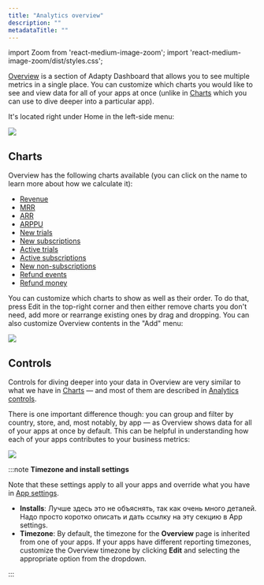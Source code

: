 ```yaml
---
title: "Analytics overview"
description: ""
metadataTitle: ""
---
```


import Zoom from 'react-medium-image-zoom';
import 'react-medium-image-zoom/dist/styles.css';

[Overview](https://app.adapty.io/overview) is a section of Adapty Dashboard that allows you to see multiple metrics in a single place. You can customize which charts you would like to see and view data for all of your apps at once (unlike in [Charts](charts) which you can use to dive deeper into a particular app).

It's located right under Home in the left-side menu:

<Zoom>
  <img src={require('./img/016b5bb-CleanShot_2024-01-22_at_18.38.162x.png').default}
  style={{
    border: 'none', /* border width and color */
    width: '700px', /* image width */
    display: 'block', /* for alignment */
    margin: '0 auto' /* center alignment */
  }}
/>
</Zoom>

## Charts

Overview has the following charts available (you can click on the name to learn more about how we calculate it):

- [Revenue](revenue)
- [MRR](mrr)
- [ARR](arr)
- [ARPPU](arppu)
- [New trials](new-trials)
- [New subscriptions](reactivated-subscriptions)
- [Active trials](active-trials)
- [Active subscriptions](active-subscriptions)
- [New non-subscriptions](non-subscriptions)
- [Refund events](refund-events)
- [Refund money](refund-money)

You can customize which charts to show as well as their order. To do that, press Edit in the top-right corner and then either remove charts you don't need, add more or rearrange existing ones by drag and dropping. You can also customize Overview contents in the "Add" menu:

<Zoom>
  <img src={require('./img/d6220fa-CleanShot_2024-01-22_at_20.01.05.gif').default}
  style={{
    border: '1px solid #727272', /* border width and color */
    width: '700px', /* image width */
    display: 'block', /* for alignment */
    margin: '0 auto' /* center alignment */
  }}
/>
</Zoom>

## Controls

Controls for diving deeper into your data in Overview are very similar to what we have in [Charts](charts) — and most of them are described in [Analytics controls](controls-filters-grouping-compare-proceeds). 

There is one important difference though: you can group and filter by country, store, and, most notably, by app — as Overview shows data for all of your apps at once by default. This can be helpful in understanding how each of your apps contributes to your business metrics:

<Zoom>
  <img src={require('./img/ae3a913-CleanShot_2024-01-22_at_19.56.302x.png').default}
  style={{
    border: '1px solid #727272', /* border width and color */
    width: '700px', /* image width */
    display: 'block', /* for alignment */
    margin: '0 auto' /* center alignment */
  }}
/>
</Zoom>

:::note
**Timezone and install settings**

Note that these settings apply to all your apps and override what you have in [App settings](general).

- **Installs**: Лучше здесь это не объяснять, так как очень много деталей. Надо просто коротко описать и дать ссылку на эту секцию в App settings.
- **Timezone**: By default, the timezone for the **Overview** page is inherited from one of your apps. If your apps have different reporting timezones, customize the Overview timezone by clicking **Edit** and selecting the appropriate option from the dropdown.


:::
